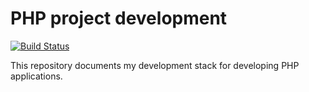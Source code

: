 # PHP project development

[![Build Status](https://scrutinizer-ci.com/g/1ma/php-project-development/badges/build.png?b=master)](https://scrutinizer-ci.com/g/1ma/php-project-development/build-status/master)

This repository documents my development stack for developing PHP applications.
